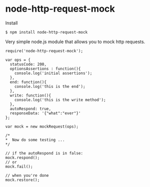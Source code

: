 node-http-request-mock
=================

Install

    $ npm install node-http-request-mock

Very simple node.js module that allows you to mock http requests. 

    require('node-http-request-mock');

    var ops = {
      statusCode: 200,
      optionsAssertions : function(){
        console.log('initial assertions');
      },
      end: function(){
        console.log('this is the end');
      },
      write: function(){
        console.log('this is the write method');
      },
      autoRespond: true,
      responseData: '{"what":"ever"}'
    };

    var mock = new mockRequest(ops);

    /*
    *  Now do some testing ...
    */

    // if the autoRespond is in false:
    mock.respond();
    // or
    mock.fail();

    // when you're done
    mock.restore();

